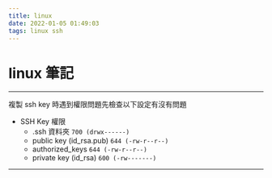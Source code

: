 ```yaml
---
title: linux
date: 2022-01-05 01:49:03
tags: linux ssh
---
```


# linux 筆記

-----
複製 ssh key 時遇到權限問題先檢查以下設定有沒有問題
* SSH Key 權限
  * .ssh 資料夾 `700 (drwx------)`
  * public key (id_rsa.pub) `644 (-rw-r--r--)`
  * authorized_keys `644 (-rw-r--r--)`
  * private key (id_rsa) `600 (-rw-------)`
 
-----
